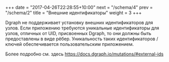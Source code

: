 +++
date =  "2017-04-26T22:28:55+10:00"
next = "/schema/4"
prev = "/schema/2"
title = "Внешние идентификаторы"
weight = 3
+++

Dgraph не поддерживает установку внешних идентификаторов для узлов. Если приложению требуются уникальные идентификаторы для узлов, отличных от UID, присвоенных Dgraph, то они должны быть предоставлены в виде рёбер. Уникальность таких идентификаторов / ключей обеспечивается пользовательским приложением.

Более подробно см. здесь https://docs.dgraph.io/mutations/#external-ids